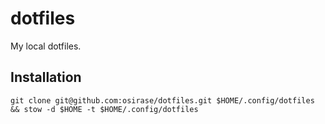 # dotfiles
My local dotfiles.

## Installation

```
git clone git@github.com:osirase/dotfiles.git $HOME/.config/dotfiles && stow -d $HOME -t $HOME/.config/dotfiles 
```
